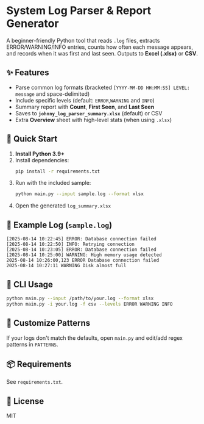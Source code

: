 # System Log Parser & Report Generator

A beginner-friendly Python tool that reads `.log` files, extracts ERROR/WARNING/INFO entries,
counts how often each message appears, and records when it was first and last seen.
Outputs to **Excel (.xlsx)** or **CSV**.

## ✨ Features
- Parse common log formats (bracketed `[YYYY-MM-DD HH:MM:SS] LEVEL: message` and space-delimited)
- Include specific levels (default: `ERROR`,`WARNING` and `INFO`)
- Summary report with **Count**, **First Seen**, and **Last Seen**
- Saves to **`johnny_log_parser_summary.xlsx`** (default) or CSV
- Extra **Overview** sheet with high-level stats (when using `.xlsx`)

## 🚀 Quick Start
1. **Install Python 3.9+**
2. Install dependencies:
   ```bash
   pip install -r requirements.txt
   ```
3. Run with the included sample:
   ```bash
   python main.py --input sample.log --format xlsx
   ```
4. Open the generated `log_summary.xlsx`

## 🧪 Example Log (`sample.log`)
```
[2025-08-14 10:22:45] ERROR: Database connection failed
[2025-08-14 10:22:50] INFO: Retrying connection
[2025-08-14 10:23:05] ERROR: Database connection failed
[2025-08-14 10:25:00] WARNING: High memory usage detected
2025-08-14 10:26:00,123 ERROR Database connection failed
2025-08-14 10:27:11 WARNING Disk almost full
```

## 🧭 CLI Usage
```bash
python main.py --input /path/to/your.log --format xlsx
python main.py -i your.log -f csv --levels ERROR WARNING INFO
```

## 🧩 Customize Patterns
If your logs don't match the defaults, open `main.py` and edit/add regex patterns in `PATTERNS`.

## 📦 Requirements
See `requirements.txt`.

## 📄 License
MIT
